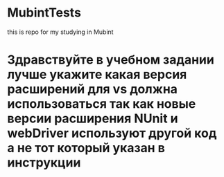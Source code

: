 # MubintTests
this is repo for my studying in Mubint
# Здравствуйте в учебном задании лучше укажите какая версия расширений для vs должна использоваться так как новые версии расширения NUnit и webDriver используют другой код а не тот который указан в инструкции 
